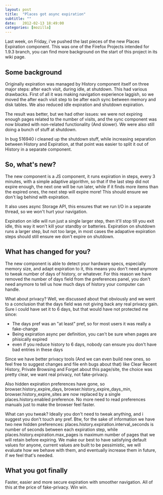 ```yaml
---
layout: post
title:  "Places got async expiration"
subtitle: ""
date:   2012-02-13 18:49:00
categories: [mozilla]
---
```


Last week, on Friday, i've pushed the last pieces of the new Places Expiration component. This was one of the Firefox Projects intended for 1.9.3 branch, you can find more background on the start of this project in its wiki page.

Some background
---------------

Originally expiration was managed by History component itself on three major steps: after each visit, during idle, at shutdown. This had various drawbacks. First of all it was making navigation experience laggish, so we moved the after each visit step to be after each sync between memory and disk tables. We also reduced idle expiration and shutdown expiration.

The result was better, but we had other issues: we were not expiring enough pages related to the number of visits, and the sync component was now bloated with non-related functionality (And slower). We were also still doing a bunch of stuff at shutdown.

In bug 516940 i cleaned up the shutdown stuff, while increasing separation between History and Expiration, at that point was easier to split it out of History in a separate component.

So, what's new?
---------------

The new component is a JS component, it runs expiration in steps, every 3 minutes, with a simple adaptive algorithm, so that if the last step did not expire enough, the next one will be run later, while if it finds more items than the expired ones, the next step will expire more! This should ensure we don't lag behind with expiration.

It also uses async Storage API, this ensures that we run I/O in a separate thread, so we won't hurt your navigation.

Expiration on idle will run just a single larger step, then it'll stop till you exit idle, this way it won't kill your standby or batteries. Expiration on shutdown runs a larger step, but not too large, in most cases the adapative expiration steps should still ensure we don't expire on shutdown.

What has changed for you?
-------------------------

The new component is able to detect your hardware specs, especially memory size, and adapt expiration to it, this means you don't need anymore to tweak number of days of history, or whatever. For this reason we have removed the number of days field from the preferences panel, you don't need anymore to tell us how much days of history your computer can handle.

What about privacy? Well, we discussed about that obviously and we went to a conclusion that the days field was not giving back any real privacy gain. Sure i could have set it to 6 days, but that would have not protected me since:

* The days pref was an "at least" pref, so for most users it was really a fake-change
* Being expiration async per definition, you can't be sure when pages are phisically expired
* even if you reduce history to 6 days, nobody can ensure you don't have bad entries in these days

Since we have better privacy tools (And we can even build new ones, so feel free to suggest changes and file enh bugs about that) like Clear Recent History, Private Browsing and Forget about this page/site, the choice was pretty clear, we want real privacy, not fake-privacy.

Also hidden expiration preferences have gone, so browser.history_expire_days, browser.history_expire_days_min, browser.history_expire_sites are now replaced by a single places.history.enabled preference. No more need to read preferences manuals just to make the browser feel faster.

What can you tweak? Ideally you don't need to tweak anything, and i suggest you don't touch any pref. Btw, for the sake of information we have two new hidden preferences: places.history.expiration.interval_seconds is number of seconds between each expiration step, while places.history.expiration.max_pages is maximum number of pages that we will retain before expiring. We make our best to have satisfying default values for anyone, current values are built to be pessimistic, we will evaluate how we behave with them, and eventually increase them in future, if we feel that's needed.

What you got finally
--------------------

Faster, easier and more secure expiration with smoother navigation. All of this at the price of fake-privacy. Win win.
